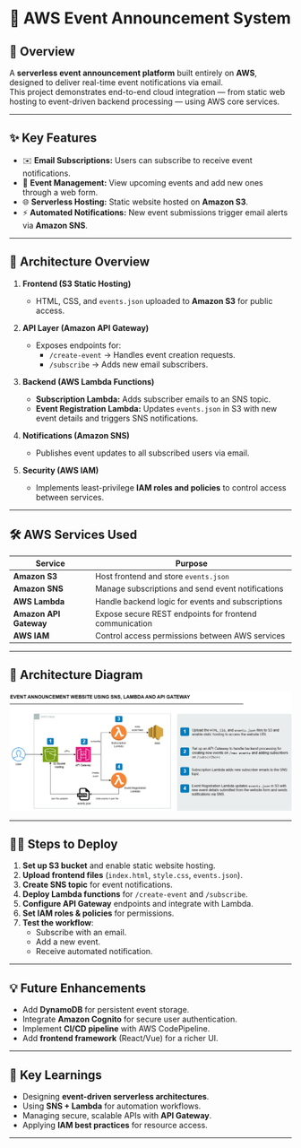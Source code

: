 # 🚀 AWS Event Announcement System

## 📖 Overview
A **serverless event announcement platform** built entirely on **AWS**, designed to deliver real-time event notifications via email.  
This project demonstrates end-to-end cloud integration — from static web hosting to event-driven backend processing — using AWS core services.

---

## ✨ Key Features
- ✉️ **Email Subscriptions:** Users can subscribe to receive event notifications.  
- 📅 **Event Management:** View upcoming events and add new ones through a web form.  
- 🌐 **Serverless Hosting:** Static website hosted on **Amazon S3**.  
- ⚡ **Automated Notifications:** New event submissions trigger email alerts via **Amazon SNS**.  

---

## 🧩 Architecture Overview
1. **Frontend (S3 Static Hosting)**  
   - HTML, CSS, and `events.json` uploaded to **Amazon S3** for public access.

2. **API Layer (Amazon API Gateway)**  
   - Exposes endpoints for:
     - `/create-event` → Handles event creation requests.  
     - `/subscribe` → Adds new email subscribers.

3. **Backend (AWS Lambda Functions)**  
   - **Subscription Lambda:** Adds subscriber emails to an SNS topic.  
   - **Event Registration Lambda:** Updates `events.json` in S3 with new event details and triggers SNS notifications.

4. **Notifications (Amazon SNS)**  
   - Publishes event updates to all subscribed users via email.

5. **Security (AWS IAM)**  
   - Implements least-privilege **IAM roles and policies** to control access between services.

---

## 🛠 AWS Services Used
| Service | Purpose |
|----------|----------|
| **Amazon S3** | Host frontend and store `events.json` |
| **Amazon SNS** | Manage subscriptions and send event notifications |
| **AWS Lambda** | Handle backend logic for events and subscriptions |
| **Amazon API Gateway** | Expose secure REST endpoints for frontend communication |
| **AWS IAM** | Control access permissions between AWS services |

---

## 🧱 Architecture Diagram

![alt text](image101.png)

---

## 👩‍💻 Steps to Deploy
1. **Set up S3 bucket** and enable static website hosting.  
2. **Upload frontend files** (`index.html`, `style.css`, `events.json`).  
3. **Create SNS topic** for event notifications.  
4. **Deploy Lambda functions** for `/create-event` and `/subscribe`.  
5. **Configure API Gateway** endpoints and integrate with Lambda.  
6. **Set IAM roles & policies** for permissions.  
7. **Test the workflow**:
   - Subscribe with an email.  
   - Add a new event.  
   - Receive automated notification.

---

## 💡 Future Enhancements
- Add **DynamoDB** for persistent event storage.  
- Integrate **Amazon Cognito** for secure user authentication.  
- Implement **CI/CD pipeline** with AWS CodePipeline.  
- Add **frontend framework** (React/Vue) for a richer UI.  

---

## 🧠 Key Learnings
- Designing **event-driven serverless architectures**.  
- Using **SNS + Lambda** for automation workflows.  
- Managing secure, scalable APIs with **API Gateway**.  
- Applying **IAM best practices** for resource access.

---
